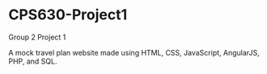# CPS630-Project1
Group 2 Project 1

A mock travel plan website made using HTML, CSS, JavaScript, AngularJS, PHP, and SQL.
